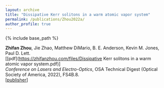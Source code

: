 ```yaml
---
layout: archive
title: "Dissipative Kerr solitons in a warm atomic vapor system"
permalink: /publications/Zhou2022a/
author_profile: true
---
```


{% include base_path %}

**Zhifan Zhou**, Jie Zhao, Matthew DiMario, B. E. Anderson, Kevin M. Jones, Paul D. Lett.  
[[pdf](https://zhifanzhou.com/files/Dissipative Kerr solitons in a warm atomic vapor system.pdf)]                                           
<i> Conference on Lasers and Electro-Optics</i>, OSA Technical Digest (Optical Society of America, 2022), FS4B.8.         
[[publisher](https://opg.optica.org/view_article.cfm?gotourl=https%3A%2F%2Fopg%2Eoptica%2Eorg%2FDirectPDFAccess%2F9049A8A2%2DAF1A%2D4655%2D81FD358BC729E991%5F484797%2FCLEO%5FQELS%2D2022%2DFS4B%2E8%2Epdf%3Fda%3D1%26id%3D484797%26uri%3DCLEO%5FQELS%2D2022%2DFS4B%2E8%26seq%3D0%26mobile%3Dno&org=University%20of%20Maryland%20McKeldin%20Library)]